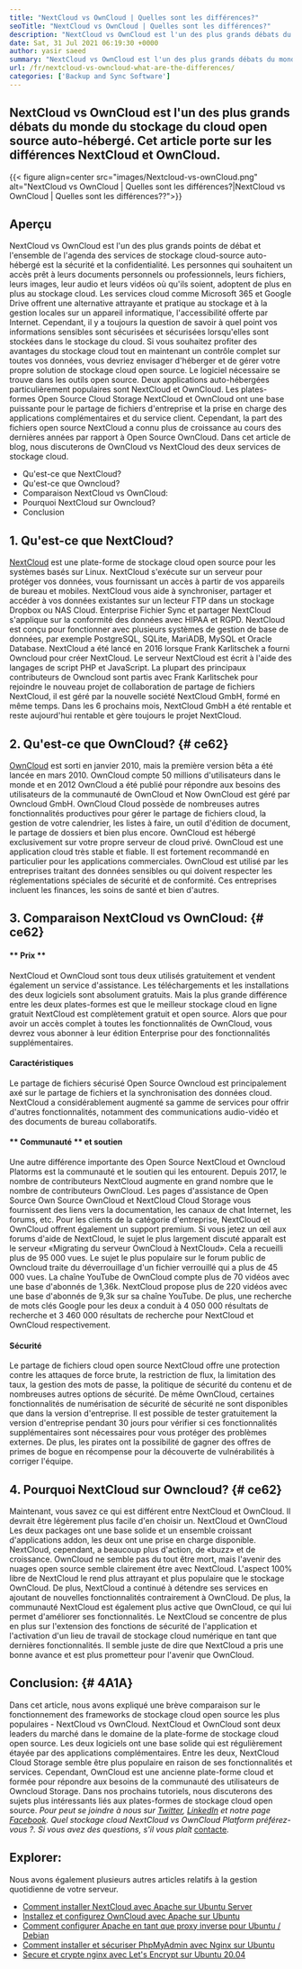 ```yaml
---
title: "NextCloud vs OwnCloud | Quelles sont les différences?" 
seoTitle: "NextCloud vs OwnCloud | Quelles sont les différences?" 
description: "NextCloud vs OwnCloud est l'un des plus grands débats du monde du stockage du cloud open source hébergé. Cet article parle de NextCloud et OwnCloud." 
date: Sat, 31 Jul 2021 06:19:30 +0000
author: yasir saeed
summary: "NextCloud vs OwnCloud est l'un des plus grands débats du monde du stockage du cloud open source auto-hébergé. Cet article porte sur les différences NextCloud et OwnCloud." 
url: /fr/nextcloud-vs-owncloud-what-are-the-differences/
categories: ['Backup and Sync Software']
---
```


## NextCloud vs OwnCloud est l'un des plus grands débats du monde du stockage du cloud open source auto-hébergé. Cet article porte sur les différences NextCloud et OwnCloud.

{{< figure align=center src="images/Nextcloud-vs-ownCloud.png" alt="NextCloud vs OwnCloud | Quelles sont les différences?|NextCloud vs OwnCloud | Quelles sont les différences??">}}


## **Aperçu**
NextCloud vs OwnCloud est l'un des plus grands points de débat et l'ensemble de l'agenda des services de stockage cloud-source auto-hébergé est la sécurité et la confidentialité. Les personnes qui souhaitent un accès prêt à leurs documents personnels ou professionnels, leurs fichiers, leurs images, leur audio et leurs vidéos où qu'ils soient, adoptent de plus en plus au stockage cloud. Les services cloud comme Microsoft 365 et Google Drive offrent une alternative attrayante et pratique au stockage et à la gestion locales sur un appareil informatique, l'accessibilité offerte par Internet. Cependant, il y a toujours la question de savoir à quel point vos informations sensibles sont sécurisées et sécurisées lorsqu'elles sont stockées dans le stockage du cloud.
Si vous souhaitez profiter des avantages du stockage cloud tout en maintenant un contrôle complet sur toutes vos données, vous devriez envisager d'héberger et de gérer votre propre solution de stockage cloud open source. Le logiciel nécessaire se trouve dans les outils open source. Deux applications auto-hébergées particulièrement populaires sont NextCloud et OwnCloud. Les plates-formes Open Source Cloud Storage NextCloud et OwnCloud ont une base puissante pour le partage de fichiers d'entreprise et la prise en charge des applications complémentaires et du service client. Cependant, la part des fichiers open source NextCloud a connu plus de croissance au cours des dernières années par rapport à Open Source OwnCloud. Dans cet article de blog, nous discuterons de OwnCloud vs NextCloud des deux services de stockage cloud.
  * Qu'est-ce que NextCloud?
  * Qu'est-ce que Owncloud?
  * Comparaison NextCloud vs OwnCloud:
  * Pourquoi NextCloud sur Owncloud?
  * Conclusion

## 1. Qu'est-ce que NextCloud?
[NextCloud][1] est une plate-forme de stockage cloud open source pour les systèmes basés sur Linux. NextCloud s'exécute sur un serveur pour protéger vos données, vous fournissant un accès à partir de vos appareils de bureau et mobiles. NextCloud vous aide à synchroniser, partager et accéder à vos données existantes sur un lecteur FTP dans un stockage Dropbox ou NAS Cloud. Enterprise Fichier Sync et partager NextCloud s'applique sur la conformité des données avec HIPAA et RGPD. NextCloud est conçu pour fonctionner avec plusieurs systèmes de gestion de base de données, par exemple PostgreSQL, SQLite, MariADB, MySQL et Oracle Database.
NextCloud a été lancé en 2016 lorsque Frank Karlitschek a fourni Owncloud pour créer NextCloud. Le serveur NextCloud est écrit à l'aide des langages de script PHP et JavaScript. La plupart des principaux contributeurs de Owncloud sont partis avec Frank Karlitschek pour rejoindre le nouveau projet de collaboration de partage de fichiers NextCloud, il est géré par la nouvelle société NextCloud GmbH, formé en même temps. Dans les 6 prochains mois, NextCloud GmbH a été rentable et reste aujourd'hui rentable et gère toujours le projet NextCloud.

## 2. Qu'est-ce que OwnCloud? {# ce62}
[OwnCloud][2] est sorti en janvier 2010, mais la première version bêta a été lancée en mars 2010. OwnCloud compte 50 millions d'utilisateurs dans le monde et en 2012 OwnCloud a été publié pour répondre aux besoins des utilisateurs de la communauté de OwnCloud et Now OwnCloud est géré par Owncloud GmbH. OwnCloud Cloud possède de nombreuses autres fonctionnalités productives pour gérer le partage de fichiers cloud, la gestion de votre calendrier, les listes à faire, un outil d'édition de document, le partage de dossiers et bien plus encore. OwnCloud est hébergé exclusivement sur votre propre serveur de cloud privé.
OwnCloud est une application cloud très stable et fiable. Il est fortement recommandé en particulier pour les applications commerciales. OwnCloud est utilisé par les entreprises traitant des données sensibles ou qui doivent respecter les réglementations spéciales de sécurité et de conformité. Ces entreprises incluent les finances, les soins de santé et bien d'autres.

## 3. Comparaison NextCloud vs OwnCloud: {# ce62}

#### ** Prix **
NextCloud et OwnCloud sont tous deux utilisés gratuitement et vendent également un service d'assistance. Les téléchargements et les installations des deux logiciels sont absolument gratuits. Mais la plus grande différence entre les deux plates-formes est que le meilleur stockage cloud en ligne gratuit NextCloud est complètement gratuit et open source. Alors que pour avoir un accès complet à toutes les fonctionnalités de OwnCloud, vous devrez vous abonner à leur édition Enterprise pour des fonctionnalités supplémentaires.

#### **Caractéristiques**
Le partage de fichiers sécurisé Open Source Owncloud est principalement axé sur le partage de fichiers et la synchronisation des données cloud. NextCloud a considérablement augmenté sa gamme de services pour offrir d'autres fonctionnalités, notamment des communications audio-vidéo et des documents de bureau collaboratifs.

#### ** Communauté ** et soutien
Une autre différence importante des Open Source NextCloud et Owncloud Platorms est la communauté et le soutien qui les entourent. Depuis 2017, le nombre de contributeurs NextCloud augmente en grand nombre que le nombre de contributeurs OwnCloud. Les pages d'assistance de Open Source Own Source OwnCloud et NextCloud Cloud Storage vous fournissent des liens vers la documentation, les canaux de chat Internet, les forums, etc. Pour les clients de la catégorie d'entreprise, NextCloud et OwnCloud offrent également un support premium.
Si vous jetez un œil aux forums d'aide de NextCloud, le sujet le plus largement discuté apparaît est le serveur «Migrating du serveur OwnCloud à NextCloud». Cela a recueilli plus de 95 000 vues. Le sujet le plus populaire sur le forum public de Owncloud traite du déverrouillage d'un fichier verrouillé qui a plus de 45 000 vues. La chaîne YouTube de OwnCloud compte plus de 70 vidéos avec une base d'abonnés de 1,36k. NextCloud propose plus de 220 vidéos avec une base d'abonnés de 9,3k sur sa chaîne YouTube. De plus, une recherche de mots clés Google pour les deux a conduit à 4 050 000 résultats de recherche et 3 460 000 résultats de recherche pour NextCloud et OwnCloud respectivement.

#### **Sécurité**
Le partage de fichiers cloud open source NextCloud offre une protection contre les attaques de force brute, la restriction de flux, la limitation des taux, la gestion des mots de passe, la politique de sécurité du contenu et de nombreuses autres options de sécurité. De même OwnCloud, certaines fonctionnalités de numérisation de sécurité de sécurité ne sont disponibles que dans la version d'entreprise. Il est possible de tester gratuitement la version d'entreprise pendant 30 jours pour vérifier si ces fonctionnalités supplémentaires sont nécessaires pour vous protéger des problèmes externes.
De plus, les pirates ont la possibilité de gagner des offres de primes de bogue en récompense pour la découverte de vulnérabilités à corriger l'équipe.

## 4. Pourquoi NextCloud sur Owncloud? {# ce62}
Maintenant, vous savez ce qui est différent entre NextCloud et OwnCloud. Il devrait être légèrement plus facile d'en choisir un. NextCloud et OwnCloud Les deux packages ont une base solide et un ensemble croissant d'applications addon, les deux ont une prise en charge disponible. NextCloud, cependant, a beaucoup plus d'action, de «buzz» et de croissance. OwnCloud ne semble pas du tout être mort, mais l'avenir des nuages ​​open source semble clairement être avec NextCloud.
L'aspect 100% libre de NextCloud le rend plus attrayant et plus populaire que le stockage OwnCloud. De plus, NextCloud a continué à détendre ses services en ajoutant de nouvelles fonctionnalités contrairement à OwnCloud. De plus, la communauté NextCloud est également plus active que OwnCloud, ce qui lui permet d'améliorer ses fonctionnalités. Le NextCloud se concentre de plus en plus sur l'extension des fonctions de sécurité de l'application et l'activation d'un lieu de travail de stockage cloud numérique en tant que dernières fonctionnalités. Il semble juste de dire que NextCloud a pris une bonne avance et est plus prometteur pour l'avenir que OwnCloud.

## Conclusion: {# 4A1A}
Dans cet article, nous avons expliqué une brève comparaison sur le fonctionnement des frameworks de stockage cloud open source les plus populaires - NextCloud vs OwnCloud. NextCloud et OwnCloud sont deux leaders du marché dans le domaine de la plate-forme de stockage cloud open source. Les deux logiciels ont une base solide qui est régulièrement étayée par des applications complémentaires. Entre les deux, NextCloud Cloud Storage semble être plus populaire en raison de ses fonctionnalités et services. Cependant, OwnCloud est une ancienne plate-forme cloud et formée pour répondre aux besoins de la communauté des utilisateurs de Owncloud Storage. Dans nos prochains tutoriels, nous discuterons des sujets plus intéressants liés aux plates-formes de stockage cloud open source.
_Pour peut se joindre à nous sur [Twitter][3], [LinkedIn][4] et notre page [Facebook][5]. Quel stockage cloud NextCloud vs OwnCloud_ _Platform préférez-vous ?. Si vous avez des questions, s'il vous plaît_ [contacte][6].

## Explorer:
Nous avons également plusieurs autres articles relatifs à la gestion quotidienne de votre serveur.
  * [Comment installer NextCloud avec Apache sur Ubuntu Server][7]
  * [Installez et configurez OwnCloud avec Apache sur Ubuntu][8]
  * [Comment configurer Apache en tant que proxy inverse pour Ubuntu / Debian][9]
  * [Comment installer et sécuriser PhpMyAdmin avec Nginx sur Ubuntu][10]
  * [Secure et crypte nginx avec Let's Encrypt sur Ubuntu 20.04][11]

  
[1]: https://products.containerize.com/backup-and-sync/nextcloud/
[2]: https://products.containerize.com/backup-and-sync/owncloud/
[3]: https://twitter.com/containerize_co
[4]: https://www.linkedin.com/company/containerize/
[5]: http://facebook.com/containerize
[6]: mailto:yasir.saeed@aspose.com
[7]: https://blog.containerize.com/backup-and-sync-software/how-to-install-nextcloud-with-apache-on-ubuntu-server/
[8]: https://blog.containerize.com/backup-and-sync-software/how-to-install-and-configure-owncloud-with-apache-on-ubuntu/
[9]: https://blog.containerize.com/web-server-solution-stack/how-to-configure-apache-as-a-reverse-proxy-for-ubuntudebian/
[10]: https://blog.containerize.com/web-server-solution-stack/how-to-install-and-secure-phpmyadmin-with-nginx-on-ubuntu/
[11]: https://blog.containerize.com/web-server-solution-stack/how-to-secure-nginx-with-letsencrypt-on-ubuntu-20-04/
